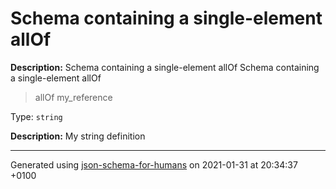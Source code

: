 # Schema containing a single-element allOf

**Description:** Schema containing a single-element allOf
              Schema containing a single-element allOf
 >   allOf
 >   my_reference

Type: `string`

**Description:** My string definition

----------------------------------------------------------------------------------------------------------------------------
Generated using [json-schema-for-humans](https://github.com/coveooss/json-schema-for-humans) on 2021-01-31 at 20:34:37 +0100